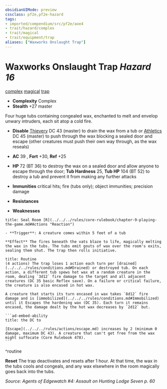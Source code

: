 ```yaml
---
obsidianUIMode: preview
cssclass: pf2e,pf2e-hazard
tags:
- imported/compendium/src/pf2e/aoe4
- trait/hazard/complex
- trait/magical
- trait/equipment/trap
aliases: ["Waxworks Onslaught Trap"]
---
```

# Waxworks Onslaught Trap *Hazard 16*  
[complex](complex.md)  [magical](magical.md)  [trap](trap.md)  

- **Complexity** Complex
- **Stealth** +27 master  

Four huge tubs containing congealed wax, enchanted to melt and envelop unwary intruders, each sit atop a cold fire.

- **Disable** [Thievery](../../skills.md#Thievery) DC 43 (master) to drain the wax from a tub or [Athletics](../../skills.md#Athletics) DC 45 (master) to push through the wax blocking a sealed door and escape (other creatures must push their own way through, as the wax reseals)  

- **AC** 39 , **Fort** +30, **Ref** +25
- **HP** 72 (BT 36) to destroy the wax on a sealed door and allow anyone to escape through the door; **Tub Hardness** 25, **Tub HP** 104 (BT 52) to destroy a tub and prevent it from making any further attacks
- **Immunities** critical hits; fire (tubs only); object immunities; precision damage
- **Resistances** 
- **Weaknesses** 
     
```ad-embed-ability
title: Seal Room [R](../../../rules/core-rulebook/chapter-9-playing-the-game.md#Actions "Reaction")

- **Trigger**: A creature comes within 5 feet of a tub

**Effect** The fires beneath the vats blaze to life, magically melting the wax in the tubs. The tubs emit gouts of wax over the room's exits, sealing them shut. The trap then rolls initiative.
```

````ad-pf2-summary
title: Routine
(4 actions) The trap loses 1 action each turn per [drained](../../../rules/conditions.md#Drained) or destroyed tub. On each action, a different tub spews hot wax at a random creature in the room, dealing `3d12` fire damage to the target and all adjacent creatures (DC 35 basic Reflex save). On a failure or critical failure, the creature is also encased in hot wax.

A creature that starts its turn encased in wax takes `8d12` fire damage and is [immobilized](../../../rules/conditions.md#Immobilized) until it Escapes the hardening wax (DC 35). Each turn it remains encased, the damage dealt by the hot wax decreases by `2d12` but.

```ad-embed-ability
title: the DC to

[Escape](../../../rules/actions/escape.md) increases by 2 (minimum 0 damage, maximum DC 43). A creature that can't get free from the wax might suffocate (Core Rulebook 478).
```
````
^routine

**Reset** The trap deactivates and resets after 1 hour. At that time, the wax in the tubs cools and congeals, and any wax elsewhere in the room magically goes back into the tubs.  

*Source: Agents of Edgewatch #4: Assault on Hunting Lodge Seven p. 60*
